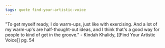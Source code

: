 ```yaml
---
tags: quote find-your-artistic-voice 
---
```


"To get myself ready, I do warm-ups, just like with exercising. And a lot of my warm-up's are half-thought-out ideas, and I think that's a good way for people to kind of get in the groove." - Kindah Khalidy, [[Find Your Artistic Voice]] pg. 54